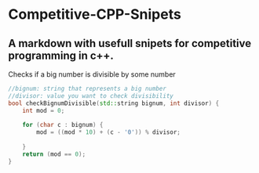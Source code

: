 # Competitive-CPP-Snipets
A markdown with usefull snipets for competitive programming in c++.
---

Checks if a big number is divisible by some number
```c++
//bignum: string that represents a big number
//divisor: value you want to check divisibility
bool checkBignumDivisible(std::string bignum, int divisor) {
	int mod = 0;	
	
	for (char c : bignum) {
		mod = ((mod * 10) + (c - '0')) % divisor;
	
	}
	return (mod == 0);
}
```
